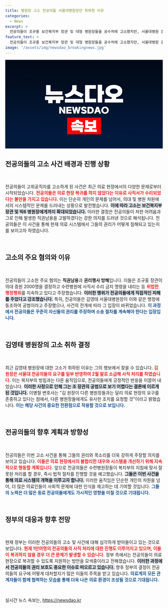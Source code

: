 ```yaml
---
title: 병원장 고소 전공의들 서울대병원장만 취하한 이유
categories:
  - News
excerpt: >
  전공의들이 조규홍 보건복지부 장관 및 대형 병원장들을 공수처에 고소했지만, 서울대병원 김영태 병원장은 고소를 취하하기로 결정했습니다. 이병철 변호사는 김 원장이 정부 지시를 불응한 점을 강조하며 공범이 아니라는 판단을 내렸습니다. 이 사건의 뒤에 숨겨진 진실이 궁금하지 않나요? 클릭해 보세요!
feature_text: >
  전공의들이 조규홍 보건복지부 장관 및 대형 병원장들을 공수처에 고소했지만, 서울대병원 김영태 병원장은 고소를 취하하기로 결정했습니다. 이병철 변호사는 김 원장이 정부 지시를 불응한 점을 강조하며 공범이 아니라는 판단을 내렸습니다. 이 사건의 뒤에 숨겨진 진실이 궁금하지 않나요? 클릭해 보세요!
image: '/assets/img/newsdao_breakingnews.jpg'
---
```


<p><img src="/assets/img/newsdao_breakingnews.jpg" alt="ranknews 속보" /></p>

<h2 data-ke-size="size26">전공의들의 고소 사건 배경과 진행 상황</h2>

<p data-ke-size="size16">&nbsp;</p>

<p>전공의들이 고위공직자를 고소하게 된 사건은 최근 의료 현장에서의 다양한 문제로부터 시작되었습니다. <b><span style="color: #ee2323;">전공의들은 의료 현장 복귀를 하지 않았다는 이유로 사직서가 수리되었다는 불만을 가지고 있습니다.</span></b> 이는 단순히 개인의 문제를 넘어서, 의대 및 병원 차원에서의 시스템적인 문제를 드러내는 상황으로 발전했습니다. <b><span style="background-color: #21538527;">이에 따라 고소는 보건복지부 장관 및 빅6 병원장에게까지 확대되었습니다.</span></b> 이러한 결정은 전공의들이 처한 어려움과 그로 인해 발생한 직권남용을 고발하겠다는 강한 의지를 드러낸 것으로 해석됩니다. 전공의들은 이 사건을 통해 현재 의료 시스템에서 그들의 권리가 어떻게 침해되고 있는지를 보이고자 하였습니다.</p>

<p data-ke-size="size16">&nbsp;</p>

<h2 data-ke-size="size26">고소의 주요 혐의와 이유</h2>

<p data-ke-size="size16">&nbsp;</p>

<p>전공의들이 고소한 주요 혐의는 <b>직권남용</b>과 <b>권리행사 방해</b>입니다. 이들은 조규홍 장관이 의대 증원 2000명을 결정하고 수련병원에 사직서 수리 금지 명령을 내리는 등 <b><span style="color: #ee2323;">위법한 행정행위</span></b>를 지속하고 있다고 주장했습니다. <b><span style="background-color: #21538527;">이러한 행위가 전공의들에게 직접적인 피해를 주었다고 강조했습니다.</span></b> 특히, 전공의들은 김영태 서울대병원장이 이와 같은 행정에 동조하여 공범이라고 주장했으나, 사건의 전개에 따라 그 입장이 바뀌었습니다. <b><span style="color: #1a5490;">이 과정에서 전공의들은 꾸준히 자신들의 권리를 주장하며 소송 절차를 계속해야 한다는 입장입니다.</span></b></p>

<p data-ke-size="size16">&nbsp;</p>

<h2 data-ke-size="size26">김영태 병원장의 고소 취하 결정</h2>

<p data-ke-size="size16">&nbsp;</p>

<p>최근 김영태 병원장에 대한 고소가 취하된 이유는 그의 행보에서 찾을 수 있습니다. <b><span style="color: #ee2323;">김 원장은 서울대 전공의들의 요구를 일부 반영하여 2월 말로 소급해 사직 처리를 하였습니다.</span></b> 이는 복지부의 방침과는 다른 움직임으로, 전공의들에게 긍정적인 반응을 이끌어 내었습니다. <b><span style="background-color: #21538527;">이러한 사정으로 인해 그는 조 장관의 공범으로 보기 어렵다는 결론에 이르게 된 것입니다.</span></b> 이병철 변호사는 "김 원장이 다른 병원장들과는 달리 의료 현장의 요구를 존중하고 있다는 점에서, 다른 병원장들에게도 유사한 조치를 요청할 것"이라고 밝혔습니다. <b><span style="color: #1a5490;">이는 해당 사건의 중요한 전환점으로 작용할 것으로 보입니다.</span></b></p>

<p data-ke-size="size16">&nbsp;</p>

<h2 data-ke-size="size26">전공의들의 향후 계획과 방향성</h2>

<p data-ke-size="size16">&nbsp;</p>

<p>전공의들은 이번 고소 사건을 통해 그들의 권리와 목소리를 더욱 강하게 주장할 의지를 보이고 있습니다. <b><span style="color: #ee2323;">이들은 의료 현장에서의 불합리한 대우와 시스템을 개선하기 위해 지속적으로 행동할 계획입니다.</span></b> 앞으로 전공의들은 수련병원장들이 복지부의 지침에 맞서 잘못된 처리를 할 경우, 즉시 법적 절차를 진행할 것을 예고했습니다. <b><span style="background-color: #21538527;">그들은 이번 사건을 통해 의료 시스템의 개혁을 이루고자 합니다.</span></b> 이러한 움직임은 단순한 개인의 차원을 넘어, 더 많은 의료인들이 사회적 문제에 대한 인식을 제고하는 데 기여할 것입니다. <b><span style="color: #1a5490;">그들의 노력은 더 많은 동료 전공의들에게도 가시적인 영향을 미칠 것으로 기대됩니다.</span></b></p>

<p data-ke-size="size16">&nbsp;</p>

<h2 data-ke-size="size26">정부의 대응과 향후 전망</h2>

<p data-ke-size="size16">&nbsp;</p>

<p>현재 정부는 이러한 전공의들의 고소 및 사건에 대해 심각하게 받아들이고 있는 것으로 보입니다. <b><span style="color: #ee2323;">현재 1만여명의 전공의들의 사직 처리에 대한 진행도 이루어지고 있으며, 이들이 복귀하지 않을 경우 더 큰 문제가 발생할 수 있습니다.</span></b> 정부 측에서는 전공의들이 의료 현장으로 복귀할 수 있도록 지원하는 방안을 모색중이라고 전해졌습니다. <b><span style="background-color: #21538527;">이러한 과정에서 전공의들의 권리 보호도 중요한 이슈로 떠오르고 있습니다.</span></b> 향후 정부의 결정이 전공의들의 요구에 어떻게 대처할지가 많은 이들의 주목을 받고 있습니다. <b><span style="color: #1a5490;">의료계의 모든 관계자들이 함께 협력하는 모습을 통해 더욱 나은 의료 환경이 조성될 것으로 기대됩니다.</span></b></p>

<p data-ke-size="size16">&nbsp;</p>
실시간 뉴스 속보는, <a href="https://newsdao.kr" rel="dofollow">https://newsdao.kr</a>


